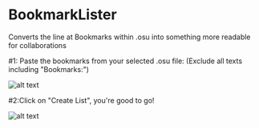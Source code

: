 # BookmarkLister
 Converts the line at Bookmarks within .osu into something more readable for collaborations
 
 #1: Paste the bookmarks from your selected .osu file: (Exclude all texts including "Bookmarks:")
 
![alt text](https://media.discordapp.net/attachments/801693686010216461/889926438042628126/unknown.png)


#2:Click on "Create List", you're good to go! 

![alt text](https://media.discordapp.net/attachments/801693686010216461/889926481071976498/unknown.png)
